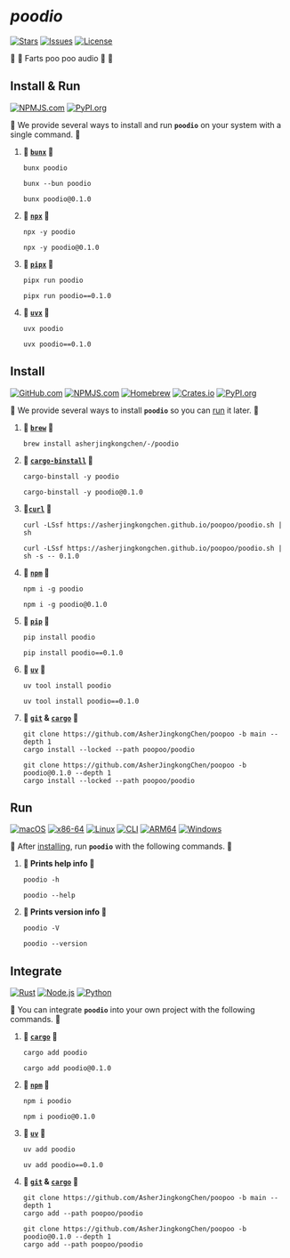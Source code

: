 # _**poodio**_

[![Stars](https://img.shields.io/github/stars/AsherJingkongChen/poopoo?style=for-the-badge&label=stars&logo=refinedgithub&logoColor=fff&labelColor=333&color=c83)](https://github.com/AsherJingkongChen/poopoo/stargazers)
[![Issues](https://img.shields.io/github/issues/AsherJingkongChen/poopoo?style=for-the-badge&label=issues&logo=github&logoColor=fff&labelColor=333&color=485)](https://github.com/AsherJingkongChen/poopoo/issues)
[![License](https://img.shields.io/github/license/AsherJingkongChen/poopoo?style=for-the-badge&label=license&logo=spdx&logoColor=09f&labelColor=333&color=048)](https://github.com/AsherJingkongChen/poopoo/blob/main/LICENSE.txt)

💩 💨 Farts poo poo audio 💨 💩

## Install & Run

[![NPMJS.com](https://img.shields.io/npm/v/poodio?style=for-the-badge&label=npmjs&logo=npm&logoColor=d33&labelColor=333&color=c22)](https://www.npmjs.com/package/poodio)
[![PyPI.org](https://img.shields.io/pypi/v/poodio?style=for-the-badge&label=pypi&logo=pypi&logoColor=fd4&labelColor=333&color=59d)](https://pypi.org/project/poodio/)

💩 We provide several ways to install and run **`poodio`** on your system with a single command. 💩

1. **💩 [`bunx`](https://bun.sh/) 💩**
    ```shell
    bunx poodio
    ```
    ```shell
    bunx --bun poodio
    ```
    ```shell
    bunx poodio@0.1.0
    ```
2. **💩 [`npx`](https://nodejs.org/en/download/) 💩**
    ```shell
    npx -y poodio
    ```
    ```shell
    npx -y poodio@0.1.0
    ```
3. **💩 [`pipx`](https://pypi.org/project/pipx/) 💩**
    ```shell
    pipx run poodio
    ```
    ```shell
    pipx run poodio==0.1.0
    ```
4. **💩 [`uvx`](https://docs.astral.sh/uv/#installation) 💩**
    ```shell
    uvx poodio
    ```
    ```shell
    uvx poodio==0.1.0
    ```

## Install

[![GitHub.com](https://img.shields.io/github/v/release/AsherJingkongChen/poopoo?style=for-the-badge&label=github&logo=refinedgithub&logoColor=fff&labelColor=333&color=eee)](https://github.com/AsherJingkongChen/poopoo/tags)
[![NPMJS.com](https://img.shields.io/npm/v/poodio?style=for-the-badge&label=npmjs&logo=npm&logoColor=d33&labelColor=333&color=c22)](https://www.npmjs.com/package/poodio)
[![Homebrew](https://img.shields.io/badge/dynamic/regex?url=https%3A%2F%2Fraw.githubusercontent.com%2FAsherJingkongChen%2Fhomebrew--%2Frefs%2Fheads%2Fmain%2FFormula%2Fpoodio.rb&search=version%20%27%28%5B0-9%5D%2B.%5B0-9%5D%2B.%5B0-9%5D%2B%29%27&replace=v%241&style=for-the-badge&label=homebrew&logo=homebrew&logoColor=fc9&labelColor=333&color=b73)](https://github.com/AsherJingkongChen/homebrew--/blob/main/Formula/poodio.rb)
[![Crates.io](https://img.shields.io/crates/v/poodio?style=for-the-badge&label=crates&logo=docs.rs&logoColor=da3&labelColor=333&color=473)](https://crates.io/crates/poodio)
[![PyPI.org](https://img.shields.io/pypi/v/poodio?style=for-the-badge&label=pypi&logo=pypi&logoColor=fd4&labelColor=333&color=59d)](https://pypi.org/project/poodio/)

💩 We provide several ways to install **`poodio`** so you can [run](#run) it later. 💩

1. **💩 [`brew`](https://brew.sh/) 💩**
    ```shell
    brew install asherjingkongchen/-/poodio
    ```
2. **💩 [`cargo-binstall`](https://github.com/cargo-bins/cargo-binstall?tab=readme-ov-file#installation) 💩**
    ```shell
    cargo-binstall -y poodio
    ```
    ```shell
    cargo-binstall -y poodio@0.1.0
    ```
3. **💩[`curl`](https://curl.se/download.html) 💩**
    ```shell
    curl -LSsf https://asherjingkongchen.github.io/poopoo/poodio.sh | sh
    ```
    ```shell
    curl -LSsf https://asherjingkongchen.github.io/poopoo/poodio.sh | sh -s -- 0.1.0
    ```
4. **💩 [`npm`](https://nodejs.org/en/download/) 💩**
    ```shell
    npm i -g poodio
    ```
    ```shell
    npm i -g poodio@0.1.0
    ```
5. **💩 [`pip`](https://pip.pypa.io/en/stable/installation/) 💩**
    ```shell
    pip install poodio
    ```
    ```shell
    pip install poodio==0.1.0
    ```
6. **💩 [`uv`](https://docs.astral.sh/uv/#installation) 💩**
    ```shell
    uv tool install poodio
    ```
    ```shell
    uv tool install poodio==0.1.0
    ```
7. **💩 [`git`](https://git-scm.com/downloads) & [`cargo`](https://doc.rust-lang.org/cargo/getting-started/installation.html) 💩**
    ```shell
    git clone https://github.com/AsherJingkongChen/poopoo -b main --depth 1
    cargo install --locked --path poopoo/poodio
    ```
    ```shell
    git clone https://github.com/AsherJingkongChen/poopoo -b poodio@0.1.0 --depth 1
    cargo install --locked --path poopoo/poodio
    ```

## Run

[![macOS](https://img.shields.io/badge/macos-eee?style=for-the-badge&logo=apple&logoColor=fff&labelColor=333)](https://www.apple.com/macos/)
[![x86-64](https://img.shields.io/badge/x86%e2%80%9364-e22?style=for-the-badge&logo=amd&logoColor=e22&labelColor=333)](https://www.kernel.org/doc/html/v6.14/arch/x86/x86_64/index.html)
[![Linux](https://img.shields.io/badge/linux-fc2?style=for-the-badge&logo=linux&logoColor=fc2&labelColor=333)](https://kernel.org/)
[![CLI](https://img.shields.io/badge/cli-6a3?style=for-the-badge&logo=gnometerminal&logoColor=6a3&labelColor=333)](https://en.wikipedia.org/wiki/Command-line_interface)
[![ARM64](https://img.shields.io/badge/arm64-09b?style=for-the-badge&logo=arm&logoColor=09b&labelColor=333)](https://www.kernel.org/doc/html/v6.14/arch/arm64/index.html)
[![Windows](https://img.shields.io/badge/windows-07d?style=for-the-badge&logo=gitforwindows&logoColor=07d&labelColor=333)](https://www.microsoft.com/en-us/windows/)

💩 After [installing](#install), run **`poodio`** with the following commands. 💩

1. **💩 Prints help info 💩**
    ```shell
    poodio -h
    ```
    ```shell
    poodio --help
    ```
2. **💩 Prints version info 💩**
    ```shell
    poodio -V
    ```
    ```shell
    poodio --version
    ```

## Integrate

[![Rust](https://img.shields.io/crates/msrv/poodio?style=for-the-badge&label=rust&logo=rust&logoColor=fff&labelColor=333&color=d41)](https://crates.io/crates/poodio)
[![Node.js](https://img.shields.io/node/v/poodio?style=for-the-badge&label=node&logo=node.js&logoColor=6c3&labelColor=333&color=393)](https://www.npmjs.com/package/poodio)
[![Python](https://img.shields.io/python/required-version-toml?tomlFilePath=https%3A%2F%2Fraw.githubusercontent.com%2FAsherjingkongChen%2Fpoopoo%2Fmain%2Fpoodio%2Fpyproject.toml&style=for-the-badge&label=python&logo=python&logoColor=fd4&labelColor=333&color=36a)](https://pypi.org/project/poodio/)

💩 You can integrate **`poodio`** into your own project with the following commands. 💩

1. **💩 [`cargo`](https://doc.rust-lang.org/cargo/getting-started/installation.html) 💩**
    ```shell
    cargo add poodio
    ```
    ```shell
    cargo add poodio@0.1.0
    ```
2. **💩 [`npm`](https://nodejs.org/en/download/) 💩**
    ```shell
    npm i poodio
    ```
    ```shell
    npm i poodio@0.1.0
    ```
3. **💩 [`uv`](https://docs.astral.sh/uv/#installation) 💩**
    ```shell
    uv add poodio
    ```
    ```shell
    uv add poodio==0.1.0
    ```
4. **💩 [`git`](https://git-scm.com/downloads) & [`cargo`](https://doc.rust-lang.org/cargo/getting-started/installation.html) 💩**
    ```shell
    git clone https://github.com/AsherJingkongChen/poopoo -b main --depth 1
    cargo add --path poopoo/poodio
    ```
    ```shell
    git clone https://github.com/AsherJingkongChen/poopoo -b poodio@0.1.0 --depth 1
    cargo add --path poopoo/poodio
    ```

